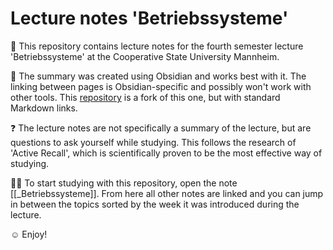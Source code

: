 # Lecture notes 'Betriebssysteme'
📓 This repository contains lecture notes for the fourth semester lecture 'Betriebssysteme' at the Cooperative State University Mannheim.

🔗 The summary was created using Obsidian and works best with it. The linking between pages is Obsidian-specific and possibly won't work with other tools.
This [repository](https://github.com/LCHXYZ/dhbw_semester-04_betriebssysteme) is a fork of this one, but with standard Markdown links.

❓ The lecture notes are not specifically a summary of the lecture, but are questions to ask yourself while studying. This follows the research of 'Active Recall', which is scientifically proven to be the most effective way of studying.

🧑‍🎓 To start studying with this repository, open the note [[_Betriebssysteme]]. From here all other notes are linked and you can jump in between the topics sorted by the week it was introduced during the lecture.

☺ Enjoy!